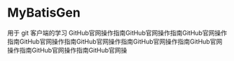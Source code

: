 # MyBatisGen
用于 git 客户端的学习
GitHub官网操作指南GitHub官网操作指南GitHub官网操作指南GitHub官网操作指南GitHub官网操作指南GitHub官网操作指南GitHub官网操作指南GitHub官网操作指南GitHub官网操
